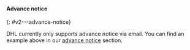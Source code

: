#### Advance notice
{: #v2---advance-notice}

DHL currently only supports advance notice via email. You can find an example above in our
[advance notice](#notification-via-email) section.
